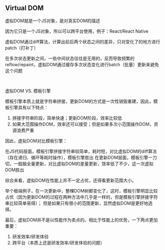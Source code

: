 ## Virtual DOM

虚拟DOM就是一个JS对象，是对真实DOM的描述

因为它只是一个JS对象，所以可以跨平台使用，例子：React/React Native

虚拟DOM通过diff算法，计算出前后两个状态之间的差异，只对变化了的地方进行patch（打补丁）

在多次状态更新之间，一些中间状态往往是无用的，反而导致频繁的reflow/repaint，虚拟DOM通过缓存多次状态变化进行batch（批量）更新来避免这个问题

<br>

虚拟DOM VS. 模板引擎

模板引擎本质上就是字符串拼接，更新DOM的方式是一次性销毁重建，因此，模板引擎具有以下特点：

1. 拼接字符串阶段，简单快速；更新DOM阶段，效率比较低
2. 如果大范围操作DOM，效率还可以接受；但是如果多次小范围操作DOM，资源浪费严重

因此，虚拟DOM对比模板引擎：

在JS代码层面，模板引擎拼接字符串较简单，耗时短，对比虚拟DOM的diff算法（存在递归、循环等耗时操作），模板引擎胜出
在更新DOM层面，模板引擎一刀切，一股脑全量更新，对比虚拟DOM的差量更新，效率低了不少，这一次虚拟DOM胜出

综合来看，虚拟DOM在性能上并不一定占优，还得看更新范围大小。

举个极端例子，在一次更新中，整棵DOM树都变化了，这时，模板引擎明显比较占优（因为更新DOM的过程在两种方法中几乎是一样的，但是模板引擎拼接字符串比较简单易得）；
但是如果只有很小的范围更新，显然虚拟DOM是更好地选择。

最后，虚拟DOM并不是以性能作为卖点的。相比于性能上的优势，一下两点更加重要：

1. 研发效率/研发体验
2. 跨平台（本质上还是研发效率/研发体验的问题）

